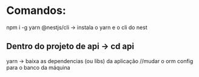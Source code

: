 # Comandos:

npm i -g yarn @nestjs/cli -> instala o yarn e o cli do nest

## Dentro do projeto de api -> cd api

yarn -> baixa as dependencias (ou libs) da aplicação
//mudar o orm config para o banco da máquina
